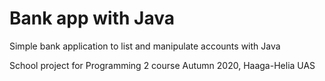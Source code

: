 # Bank app with Java
Simple bank application to list and manipulate accounts with Java

School project for Programming 2 course
Autumn 2020, Haaga-Helia UAS

